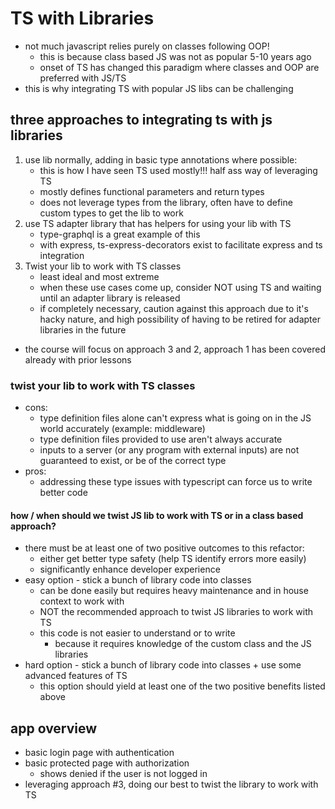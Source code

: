 # TS with Libraries
- not much javascript relies purely on classes following OOP!
  - this is because class based JS was not as popular 5-10 years ago
  - onset of TS has changed this paradigm where classes and OOP are preferred with JS/TS
- this is why integrating TS with popular JS libs can be challenging

## three approaches to integrating ts with js libraries
1. use lib normally, adding in basic type annotations where possible:
   - this is how I have seen TS used mostly!!! half ass way of leveraging TS
   - mostly defines functional parameters and return types
   - does not leverage types from the library, often have to define custom types to get the lib to work
2. use TS adapter library that has helpers for using your lib with TS
   - type-graphql is a great example of this
   - with express, ts-express-decorators exist to facilitate express and ts integration
3. Twist your lib to work with TS classes
    - least ideal and most extreme
    - when these use cases come up, consider NOT using TS and waiting until an adapter library is released
    - if completely necessary, caution against this approach due to it's hacky nature, and high possibility of having to be retired for adapter libraries in the future
- the course will focus on approach 3 and 2, approach 1 has been covered already with prior lessons

### twist your lib to work with TS classes
- cons:
  - type definition files alone can't express what is going on in the JS world accurately (example: middleware)
  - type definition files provided to use aren't always accurate
  - inputs to a server (or any program with external inputs) are not guaranteed to exist, or be of the correct type
- pros:
  - addressing these type issues with typescript can force us to write better code

#### how / when should we twist JS lib to work with TS or in a class based approach?
- there must be at least one of two positive outcomes to this refactor:
  - either get better type safety (help TS identify errors more easily)
  - significantly enhance developer experience
- easy option - stick a bunch of library code into classes
  - can be done easily but requires heavy maintenance and in house context to work with
  - NOT the recommended approach to twist JS libraries to work with TS
  - this code is not easier to understand or to write 
    - because it requires knowledge of the custom class and the JS libraries
- hard option - stick a bunch of library code into classes + use some advanced features of TS
  - this option should yield at least one of the two positive benefits listed above

## app overview
- basic login page with authentication
- basic protected page with authorization
  - shows denied if the user is not logged in 
- leveraging approach #3, doing our best to twist the library to work with TS